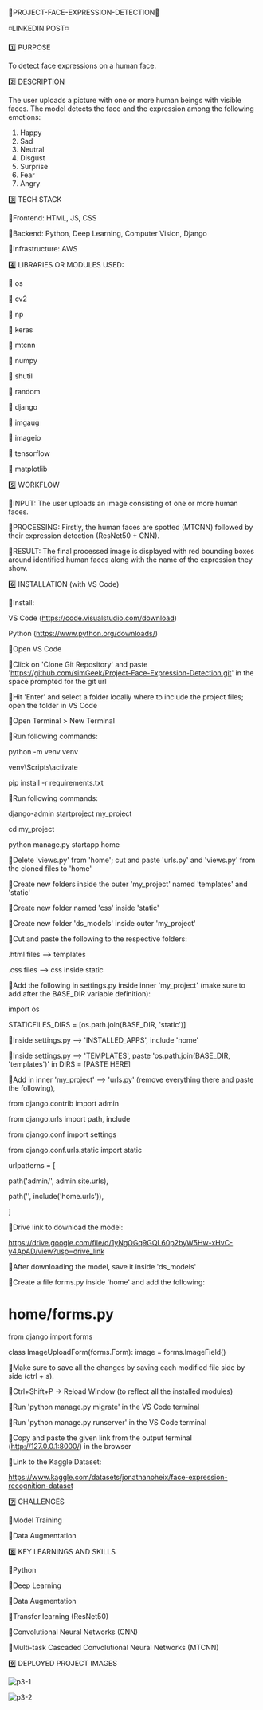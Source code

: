 🔹PROJECT-FACE-EXPRESSION-DETECTION🔹

◽LINKEDIN POST◽

<LINK>

1️⃣ PURPOSE

To detect face expressions on a human face. 

2️⃣ DESCRIPTION

The user uploads a picture with one or more human beings with visible faces. The model detects the face and the expression among the following emotions:

1. Happy
2. Sad
3. Neutral
4. Disgust
5. Surprise
6. Fear
7. Angry

3️⃣ TECH STACK

🔹Frontend: HTML, JS, CSS

🔹Backend: Python, Deep Learning, Computer Vision, Django

🔹Infrastructure: AWS

4️⃣ LIBRARIES OR MODULES USED:

🔹 os

🔹 cv2

🔹 np

🔹 keras

🔹 mtcnn

🔹 numpy

🔹 shutil

🔹 random

🔹 django

🔹 imgaug

🔹 imageio

🔹 tensorflow

🔹 matplotlib

5️⃣ WORKFLOW

🔹INPUT: The user uploads an image consisting of one or more human faces.

🔹PROCESSING: Firstly, the human faces are spotted (MTCNN) followed by their expression detection (ResNet50 + CNN).

🔹RESULT: The final processed image is displayed with red bounding boxes around identified human faces along with the name of the expression they show.

6️⃣ INSTALLATION (with VS Code)

🔹Install:

VS Code (https://code.visualstudio.com/download)

Python (https://www.python.org/downloads/)

🔹Open VS Code

🔹Click on 'Clone Git Repository' and paste 'https://github.com/simGeek/Project-Face-Expression-Detection.git' in the space prompted for the git url

🔹Hit 'Enter' and select a folder locally where to include the project files; open the folder in VS Code

🔹Open Terminal > New Terminal

🔹Run following commands:

python -m venv venv

venv\Scripts\activate

pip install -r requirements.txt

🔹Run following commands:

django-admin startproject my_project

cd my_project

python manage.py startapp home

🔹Delete 'views.py' from 'home'; cut and paste 'urls.py' and 'views.py' from the cloned files to 'home'

🔹Create new folders inside the outer 'my_project' named 'templates' and 'static'

🔹Create new folder named 'css' inside 'static'

🔹Create new folder 'ds_models' inside outer 'my_project'

🔹Cut and paste the following to the respective folders:

.html files --> templates

.css files --> css inside static

🔹Add the following in settings.py inside inner 'my_project' (make sure to add after the BASE_DIR variable definition):

import os

STATICFILES_DIRS = [os.path.join(BASE_DIR, 'static')]

🔹Inside settings.py --> 'INSTALLED_APPS', include 'home'

🔹Inside settings.py --> 'TEMPLATES', paste 'os.path.join(BASE_DIR, 'templates')' in DIRS = [PASTE HERE]

🔹Add in inner 'my_project' --> 'urls.py' (remove everything there and paste the following),

from django.contrib import admin

from django.urls import path, include

from django.conf import settings

from django.conf.urls.static import static

urlpatterns = [

path('admin/', admin.site.urls),

path('', include('home.urls')),

]

🔹Drive link to download the model:

https://drive.google.com/file/d/1yNgOGq9GQL60p2byW5Hw-xHvC-y4ApAD/view?usp=drive_link

🔹After downloading the model, save it inside 'ds_models'

🔹Create a file forms.py inside 'home' and add the following:

# home/forms.py

from django import forms

class ImageUploadForm(forms.Form):
    image = forms.ImageField()

🔹Make sure to save all the changes by saving each modified file side by side (ctrl + s).

🔹Ctrl+Shift+P -> Reload Window (to reflect all the installed modules)

🔹Run 'python manage.py migrate' in the VS Code terminal

🔹Run 'python manage.py runserver' in the VS Code terminal

🔹Copy and paste the given link from the output terminal (http://127.0.0.1:8000/) in the browser

🔹Link to the Kaggle Dataset:

https://www.kaggle.com/datasets/jonathanoheix/face-expression-recognition-dataset

7️⃣ CHALLENGES

🔹Model Training

🔹Data Augmentation

8️⃣ KEY LEARNINGS AND SKILLS

🔹Python

🔹Deep Learning

🔹Data Augmentation

🔹Transfer learning (ResNet50)

🔹Convolutional Neural Networks (CNN)

🔹Multi-task Cascaded Convolutional Neural Networks (MTCNN)

9️⃣ DEPLOYED PROJECT IMAGES

![p3-1](https://github.com/user-attachments/assets/ea85353d-5836-42e5-9560-19dfb911db7f)

![p3-2](https://github.com/user-attachments/assets/c3c8f863-bf4e-4e7e-9e3b-7305dfe9d267)
